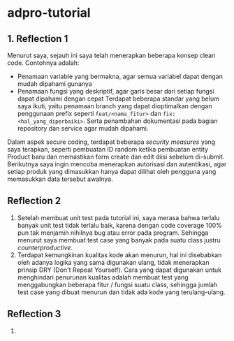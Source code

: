 # adpro-tutorial

## 1. Reflection 1

Menurut saya, sejauh ini saya telah menerapkan beberapa konsep clean code. Contohnya adalah:
- Penamaan variable yang bermakna, agar semua variabel dapat dengan mudah dipahami gunanya
- Penamaan fungsi yang deskriptif, agar garis besar dari setiap fungsi dapat dipahami dengan cepat
Terdapat beberapa standar yang belum saya ikuti, yaitu penamaan branch yang dapat dioptimalkan dengan penggunaan prefix seperti `feat/<nama_fitur>` dan `fix:<hal_yang_diperbaiki>`. Serta penambahan dokumentasi pada bagian repository dan service agar mudah dipahami.

Dalam aspek secure coding, terdapat beberapa *security measures* yang saya terapkan, seperti pembuatan ID random ketika pembuatan entity Product baru dan memastikan form create dan edit diisi sebelum di-submit. Berikutnya saya ingin mencoba menerapkan autorisasi dan autentikasi, agar setiap produk yang dimasukkan hanya dapat dilihat oleh pengguna yang memasukkan data tersebut awalnya.

## Reflection 2

1. Setelah membuat unit test pada tutorial ini, saya merasa bahwa terlalu banyak unit test tidak terlalu baik, karena dengan code coverage 100% pun tak menjamin nihilnya bug atau error pada program. Sehingga menurut saya membuat test case yang banyak pada suatu class justru *counterproductive*.
2. Terdapat kemungkinan kualitas kode akan menurun, hal ini disebabkan oleh adanya logika yang sama digunakan ulang, tidak menerapkan prinsip DRY (Don't Repeat Yourself). Cara yang dapat digunakan untuk menghindari penurunan kualitas adalah membuat test yang menggabungkan beberapa fitur / fungsi suatu class, sehingga jumlah test case yang dibuat menurun dan tidak ada kode yang terulang-ulang.

## Reflection 3
1. 